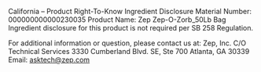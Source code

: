  
 
 
California – Product Right-To-Know Ingredient Disclosure 
Material Number: 000000000000230035 
Product Name: Zep Zep-O-Zorb_50Lb Bag 
Ingredient disclosure for this product is not required per SB 258 Regulation. 
 
For additional information or question, please contact us at: 
Zep, Inc. 
C/O Technical Services 
3330 Cumberland Blvd. SE, Ste 700 
Atlanta, GA 30339 
Email: asktech@zep.com 
 
 
 
 
